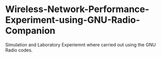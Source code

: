 # Wireless-Network-Performance-Experiment-using-GNU-Radio-Companion
Simulation and Laboratory Experiemnt where carried out using the GNU Radio codes.
